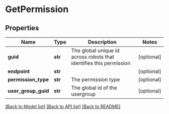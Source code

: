 # GetPermission

## Properties
Name | Type | Description | Notes
------------ | ------------- | ------------- | -------------
**guid** | **str** | The global unique id across robots that identifies this permission | [optional] 
**endpoint** | **str** |  | [optional] 
**permission_type** | **str** | The permission type | [optional] 
**user_group_guid** | **str** | The global id of the usergroup | [optional] 

[[Back to Model list]](../README.md#documentation-for-models) [[Back to API list]](../README.md#documentation-for-api-endpoints) [[Back to README]](../README.md)


